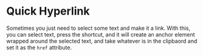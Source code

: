 # Quick Hyperlink

Sometimes you just need to select some text and make it a link. With this, you can select text, press the shortcut, and it will create an anchor element wrapped around the selected text, and take whatever is in the clipbaord and set it as the `href` attribute.
